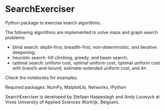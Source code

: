 # SearchExerciser

Python package to exercise search algorithms.

The following algorithms are implemented to solve maze and graph search problems:
- blind search: depth-first, breadth-first, non-deterministic, and iterative deepening;
- heuristic search: hill climbing, greedy, and beam search;
- optimal search: uniform cost, optimal uniform cost, optimal uniform cost with branch-and-bound, estimate-extended uniform cost, and A*.

Check the notebooks for examples.

Required packages: NumPy, MatplotLib, Networkx, IPython

SearchExerciser is developed by Stefaan Haspeslagh and Andy Louwyck at Vives University of Applied Sciences (Kortrijk, Belgium).
